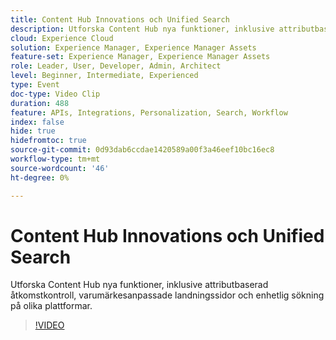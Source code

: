 ```yaml
---
title: Content Hub Innovations och Unified Search
description: Utforska Content Hub nya funktioner, inklusive attributbaserad åtkomstkontroll, varumärkesanpassade landningssidor och enhetlig sökning på olika plattformar.
cloud: Experience Cloud
solution: Experience Manager, Experience Manager Assets
feature-set: Experience Manager, Experience Manager Assets
role: Leader, User, Developer, Admin, Architect
level: Beginner, Intermediate, Experienced
type: Event
doc-type: Video Clip
duration: 488
feature: APIs, Integrations, Personalization, Search, Workflow
index: false
hide: true
hidefromtoc: true
source-git-commit: 0d93dab6ccdae1420589a00f3a46eef10bc16ec8
workflow-type: tm+mt
source-wordcount: '46'
ht-degree: 0%

---
```



# Content Hub Innovations och Unified Search

Utforska Content Hub nya funktioner, inklusive attributbaserad åtkomstkontroll, varumärkesanpassade landningssidor och enhetlig sökning på olika plattformar.

>[!VIDEO](https://video.tv.adobe.com/v/3459223/?learn=on&enablevpops)
